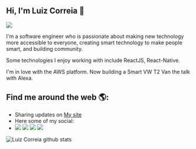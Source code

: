 ## Hi, I'm Luiz Correia 👋

<img src="https://github.com/luizcorreia/luizcorreia/blob/master/banner.png" />

I'm a software engineer who is passionate about making new technology more accessible to everyone, creating smart technology to make people smart, and building community. 

Some technologies I enjoy working with include ReactJS, React-Native.

I'm in love with the AWS platform. 
Now building a Smart VW T2 Van the talk with Alexa.

## Find me around the web 🌎:

- Sharing updates on <a href="https://luizcorreia.eti.br/"> My site </a>
- Here some of my social:
- [<img src="https://img.shields.io/badge/twitter-%231DA1F2.svg?&style=for-the-badge&logo=twitter&logoColor=white" />](https://twitter.com/luiz__correia) [<img src ="https://img.shields.io/badge/youtube-%23FF0000.svg?&style=for-the-badge&logo=youtube&logoColor=white" />](https://www.youtube.com/channel/UCyIloHqHvd2wBfSLpl-wCIw)  [<img src="https://img.shields.io/badge/linkedin-%230077B5.svg?&style=for-the-badge&logo=linkedin&logoColor=white" />](https://www.linkedin.com/in/luizgcorreia/) [<img src = "https://img.shields.io/badge/instagram-%23E4405F.svg?&style=for-the-badge&logo=instagram&logoColor=white">](https://www.instagram.com/luiz__correia/) 


![Luiz Correia github stats](https://github-readme-stats.vercel.app/api?username=luizcorreia)

<!--
**luizcorreia/luizcorreia** is a ✨ _special_ ✨ repository because its `README.md` (this file) appears on your GitHub profile.

Here are some ideas to get you started:

- 🔭 I’m currently working on ...
- 🌱 I’m currently learning ...
- 👯 I’m looking to collaborate on ...
- 🤔 I’m looking for help with ...
- 💬 Ask me about ...
- 📫 How to reach me: ...
- 😄 Pronouns: ...
- ⚡ Fun fact: ...
-->
